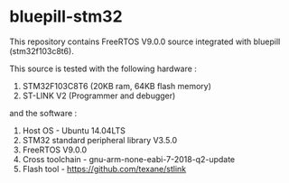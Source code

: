 # bluepill-stm32
This repository contains FreeRTOS V9.0.0 source integrated with bluepill (stm32f103c8t6).

This source is tested with the following hardware :
1. STM32F103C8T6 (20KB ram, 64KB flash memory)
2. ST-LINK V2 (Programmer and debugger)

and the software :
1. Host OS - Ubuntu 14.04LTS
2. STM32 standard peripheral library V3.5.0
3. FreeRTOS V9.0.0
4. Cross toolchain - gnu-arm-none-eabi-7-2018-q2-update
5. Flash tool - https://github.com/texane/stlink
